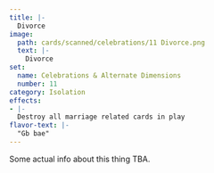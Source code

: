 ```yaml
---
title: |-
  Divorce
image: 
  path: cards/scanned/celebrations/11 Divorce.png
  text: |-
    Divorce
set:
  name: Celebrations & Alternate Dimensions
  number: 11
category: Isolation
effects: 
- |-
  Destroy all marriage related cards in play
flavor-text: |-
  "Gb bae"
---
```

Some actual info about this thing TBA.
